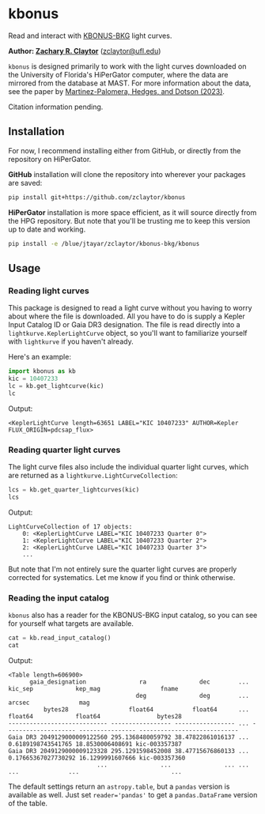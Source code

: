 # kbonus

Read and interact with [KBONUS-BKG](https://archive.stsci.edu/hlsp/kbonus-bkg) light curves.

**Author: [Zachary R. Claytor](https://github.com/zclaytor)** (zclaytor@ufl.edu)

`kbonus` is designed primarily to work with the light curves downloaded on the University of Florida's HiPerGator computer, where the data are mirrored from the database at MAST. For more information about the data, see the paper by [Martinez-Palomera, Hedges, and Dotson (2023)](https://ui.adsabs.harvard.edu/abs/2023arXiv231017733M/abstract).

Citation information pending.

## Installation

For now, I recommend installing either from GitHub, or directly from the repository on HiPerGator.

**GitHub** installation will clone the repository into wherever your packages are saved:

```bash
pip install git+https://github.com/zclaytor/kbonus
```

**HiPerGator** installation is more space efficient, as it will source directly from the HPG repository. But note that you'll be trusting me to keep this version up to date and working.

```bash
pip install -e /blue/jtayar/zclaytor/kbonus-bkg/kbonus
```

## Usage

### Reading light curves

This package is designed to read a light curve without you having to worry about where the file is downloaded. All you have to do is supply a Kepler Input Catalog ID or Gaia DR3 designation. The file is read directly into a `lightkurve.KeplerLightCurve` object, so you'll want to familiarize yourself with `lightkurve` if you haven't already.

Here's an example:

```python
import kbonus as kb
kic = 10407233
lc = kb.get_lightcurve(kic)
lc
```

Output:

```
<KeplerLightCurve length=63651 LABEL="KIC 10407233" AUTHOR=Kepler FLUX_ORIGIN=pdcsap_flux>
```

### Reading quarter light curves

The light curve files also include the individual quarter light curves, which are returned as a `lightkurve.LightCurveCollection`:

```python
lcs = kb.get_quarter_lightcurves(kic)
lcs
```

Output:

```
LightCurveCollection of 17 objects:
    0: <KeplerLightCurve LABEL="KIC 10407233 Quarter 0">
    1: <KeplerLightCurve LABEL="KIC 10407233 Quarter 2">
    2: <KeplerLightCurve LABEL="KIC 10407233 Quarter 3">
    ...
```

But note that I'm not entirely sure the quarter light curves are properly corrected for systematics. Let me know if you find or think otherwise.

### Reading the input catalog

`kbonus` also has a reader for the KBONUS-BKG input catalog, so you can see for yourself what targets are available. 

```python
cat = kb.read_input_catalog()
cat
```

Output:

```
<Table length=606900>
      gaia_designation               ra               dec        ...       kic_sep            kep_mag                 fname            
                                    deg               deg        ...        arcsec              mag                                    
          bytes28                 float64           float64      ...       float64            float64                bytes28           
---------------------------- ----------------- ----------------- ... -------------------- ---------------- ----------------------------
Gaia DR3 2049129000009122560 295.1368480059792 38.47822861016137 ...   0.6189198743541765 18.8530006408691 kic-003357387               
Gaia DR3 2049129000009123328 295.1291598452008 38.47715676860133 ...  0.17665367027730292 16.1299991607666 kic-003357360               
                         ...               ...               ... ...                  ...              ...                          ...
```

The default settings return an `astropy.table`, but a `pandas` version is available as well. Just set `reader='pandas'` to get a `pandas.DataFrame` version of the table.

